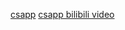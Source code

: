 [csapp](http://www.cs.cmu.edu/afs/cs/academic/class/15213-f15/www/schedule.html)
[csapp bilibili video](https://www.bilibili.com/video/av31289365/?spm_id_from=333.788.b_636f6d6d656e74.8)
